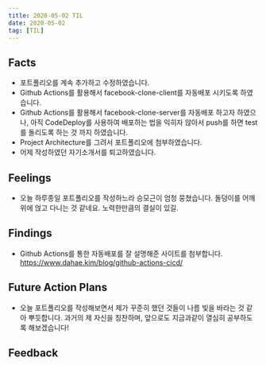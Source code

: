 ```yaml
---
title: 2020-05-02 TIL
date: 2020-05-02
tag: [TIL]
---
```


## Facts

- 포트폴리오를 계속 추가하고 수정하였습니다.
- Github Actions를 활용해서 facebook-clone-client를 자동배포 시키도록 하였습니다.
- Github Actions를 활용해서 facebook-clone-server를 자동배포 하고자 하였으나, 아직 CodeDeploy를 사용하여 배포하는 법을 익히자 않아서 push를 하면 test를 돌리도록 하는 것 까지 하였습니다.
- Project Architecture를 그려서 포트폴리오에 첨부하였습니다.
- 어제 작성하였던 자기소개서를 퇴고하였습니다.

## Feelings

- 오늘 하루종일 포트폴리오를 작성하느라 승모근이 엄청 뭉쳤습니다. 돌덩이를 어깨 위에 얹고 다니는 것 같네요. 노력한만큼의 결실이 있길.

## Findings

- Github Actions를 통한 자동배포를 잘 설명해준 사이트를 첨부합니다.  
https://www.dahae.kim/blog/github-actions-cicd/

## Future Action Plans

- 오늘 포트폴리오를 작성해보면서 제가 꾸준히 했던 것들이 나름 빛을 바라는 것 같아 뿌듯합니다. 과거의 제 자신을 칭찬하며, 앞으로도 지금과같이 열심히 공부하도록 해보겠습니다!

## Feedback
